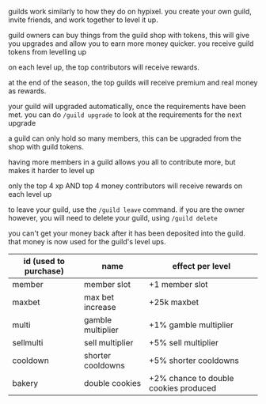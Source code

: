 <script>
  import DocsTemplate from "$lib/components/docs/DocsTemplate.svelte"
  import DocsHeader from '$lib/components/docs/DocsHeader.svelte';
</script>

<DocsTemplate title='guilds' />

guilds work similarly to how they do on hypixel. you create your own guild, invite friends, and work together to level it up.

<DocsHeader header='h2' text="what's the point?" />

guild owners can buy things from the guild shop with tokens, this will give you upgrades and allow you to earn more money quicker. you receive guild tokens from levelling up

on each level up, the top contributors will receive rewards.

at the end of the season, the top guilds will receive premium and real money as rewards.

<DocsHeader header='h2' text="upgrading" />

your guild will upgraded automatically, once the requirements have been met. you can do `/guild upgrade` to look at the requirements for the next upgrade

<DocsHeader header='h2' text="guild members" />

a guild can only hold so many members, this can be upgraded from the shop with guild tokens.

having more members in a guild allows you all to contribute more, but makes it harder to level up

only the top 4 xp AND top 4 money contributors will receive rewards on each level up

to leave your guild, use the `/guild leave` command. if you are the owner however, you will need to delete your guild, using `/guild delete`

<DocsHeader header='h2' text="how can i get my money back after depositing?" />

you can't get your money back after it has been deposited into the guild. that money is now used for the guild's level ups.

<DocsHeader header='h2' text="guild shop upgrades" />

| id (used to purchase) | name              | effect per level                      |
| --------------------- | ----------------- | ------------------------------------- |
| member                | member slot       | +1 member slot                        |
| maxbet                | max bet increase  | +25k maxbet                           |
| multi                 | gamble multiplier | +1% gamble multiplier                 |
| sellmulti             | sell multiplier   | +5% sell multiplier                   |
| cooldown              | shorter cooldowns | +5% shorter cooldowns                 |
| bakery                | double cookies    | +2% chance to double cookies produced |

